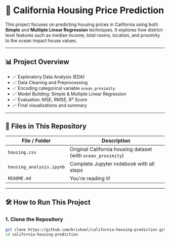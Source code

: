 # 🏡 California Housing Price Prediction

This project focuses on predicting housing prices in California using both **Simple** and **Multiple Linear Regression** techniques. It explores how district-level features such as median income, total rooms, location, and proximity to the ocean impact house values.

---

## 📊 Project Overview

- ✅ Exploratory Data Analysis (EDA)
- ✅ Data Cleaning and Preprocessing
- ✅ Encoding categorical variable `ocean_proximity`
- ✅ Model Building: Simple & Multiple Linear Regression
- ✅ Evaluation: MSE, RMSE, R² Score
- ✅ Final visualizations and summary

---

## 📁 Files in This Repository

| File / Folder | Description |
|---------------|-------------|
| `housing.csv` | Original California housing dataset (with `ocean_proximity`) |
| `housing_analysis.ipynb` | Complete Jupyter notebook with all steps |
| `README.md` | You're reading it! |

---

## 🛠 How to Run This Project

### 1. Clone the Repository
```bash
git clone https://github.com/briskowl/california-housing-prediction.git
cd california-housing-prediction

